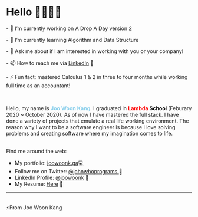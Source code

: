 
<!--
**joowoonk/joowoonk** is a ✨ _special_ ✨ repository because its `README.md` (this file) appears on your GitHub profile.
-->






<h1 style="font-weight: bold">
Hello <span>👋🏼👨‍💻</span>
</h1>

<p>- 🔭 I’m currently working on A Drop A Day version 2</p>
<p>- 🌱 I’m currently learning Algorithm and Data Structure</p>
<!--- 👯 I’m looking to collaborate on 
- 🤔 I’m looking for help with ...-->
<p>- 💬 Ask me about if I am interested in working with you or your company!</p>
<p>- 📫 How to reach me via <a target="_blank" href="https://www.linkedin.com/in/joowoonk/">LinkedIn</a> 📄</p> 
<p>- ⚡ Fun fact: mastered Calculus 1 & 2 in three to four months while working full time as an accountant!</p>
<br>

<p>    Hello, my name is <strong style="color: skyblue"> Joo Woon Kang</strong>. I graduated in <strong style="color: red">Lambda</strong><strong style="color:black"> School </strong> (Feburary 2020 ~ October 2020). As of now I have mastered the full stack. I have done a variety of projects that emulate a real life working environment. The reason why I want to be a software engineer is because I love solving problems and creating software where my imagination comes to life.
</p>
<br/>
Find me around the web:
<ul>
    <li>My portfolio: <a target="_blank" href="https://www.joowoonk.ga">joowoonk.ga</a>💻</li>
<li>Follow me on Twitter: <a target="_blank" href="https://twitter.com/johnwhoprograms">
    @johnwhoprograms </a> 💙
    <li>LinkedIn Profile: <a target="_blank" href="https://www.linkedin.com/in/joowoonk/">@joowoonk</a> 📄 </li>
    <li>My Resume: <a target="_blank" href="https://drive.google.com/file/d/1SMfAylPnbsnbL_FfRlCC7QfGmS7ccZVG/view">Here</a> 🤺 </li>
</ul>

<hr/>
<br>
<span>⚡From Joo Woon Kang</span>
